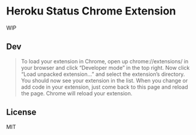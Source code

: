 # Heroku Status Chrome Extension
WIP

## Dev

> To load your extension in Chrome, open up chrome://extensions/ in your browser
> and click “Developer mode” in the top right. Now click “Load unpacked
> extension…” and select the extension’s directory. You should now see your
> extension in the list.  When you change or add code in your extension, just
> come back to this page and reload the page. Chrome will reload your extension.

## License
MIT
